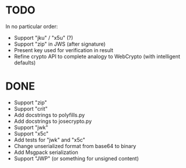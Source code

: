 # TODO

In no particular order: 

* Support "jku" / "x5u" (?)
* Support "zip" in JWS (after signature)
* Present key used for verification in result
* Refine crypto API to complete analogy to WebCrypto (with intelligent defaults)


# DONE

* Support "zip"
* Support "crit"
* Add docstrings to polyfills.py
* Add docstrings to josecrypto.py
* Support "jwk"
* Support "x5c"
* Add tests for "jwk" and "x5c"
* Change unserialized format from base64 to binary
* Add Msgpack serialization
* Support "JWP" (or something for unsigned content)
